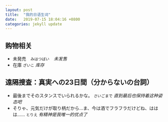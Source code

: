 ```yaml
---
layout: post
title:  "我的日语生词"
date:   2019-07-15 18:04:16 +0800
categories: jekyll update
---
```


## 购物相关

- 未発売　`みはつばい`　*未发售* 
- 在庫  `ざいこ`  *库存*

## 遠隔捜査：真実への23日間（分からないの台詞）

- 最後までそのスタンスでいられるかな。  `さいごまで`  *直到最后也保持着这种姿态吧*
- そりゃ、元気だけが取り柄だから…ま、今は酒でフラフラだけどね、ははは……  `とりえ`  *有精神是我唯一的优点了*

